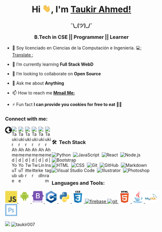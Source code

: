 ## <h1 align="center">Hi <img src="https://github.com/taukir007/taukir007/blob/main/Hi.gif" width="28px">, I'm [Taukir Ahmed!](https://taukir.top) </h1>
<h3 align="center">¯\_(ツ)_/¯

B.Tech in CSE || Programmer || Learner

</h3>

- 🔭 Soy licenciado en Ciencias de la Computación e Ingeniería. 💻; <a href="https://www.deepl.com/translator#es/en/Soy%20licenciado%20en%20Ciencias%20de%20la%20Computación%20e%20Ingeniería." target="_blank"> Translate </a>;

- 🌱 I’m currently learning **Full Stack WebD**

- 👯 I’m looking to collaborate on **Open Source**

- 💬 Ask me about **Anything**

- 📫 How to reach me **<a href="mailto:jakariahussain9001@gmail.com" target="_blank">Mmail Me</a>;**

- ⚡ Fun fact **I can provide you cookies for free to eat 🍪😂**

### Connect with me:

[<img align="left" alt="Taukir.top" width="22px" src="https://raw.githubusercontent.com/iconic/open-iconic/master/svg/globe.svg" />][website]
[<img align="left" alt="Taukir Ahmed | YouTube" width="22px" src="https://cdn-icons-png.flaticon.com/512/124/124010.png" />][facebook]
[<img align="left" alt="Taukir Ahmed | YouTube" width="22px" src="https://cdn.jsdelivr.net/npm/simple-icons@v3/icons/youtube.svg" />][youtube]
[<img align="left" alt="Taukir Ahmed | Twitter" width="22px" src="https://cdn.jsdelivr.net/npm/simple-icons@v3/icons/twitter.svg" />][twitter]
[<img align="left" alt="Taukir Ahmed | Twitter" width="22px" src="https://cdn-icons-png.flaticon.com/512/906/906377.png" />][telegram]
[<img align="left" alt="Taukir Ahmed | LinkedIn" width="22px" src="https://cdn.jsdelivr.net/npm/simple-icons@v3/icons/linkedin.svg" />][linkedin]
[<img align="left" alt="Taukir Ahmed | Instagram" width="22px" src="https://cdn.jsdelivr.net/npm/simple-icons@v3/icons/instagram.svg" />][instagram]

<br />

### 🛠 &nbsp;Tech Stack

![Python](https://img.shields.io/badge/-Python-05122A?style=flat&logo=python)&nbsp;
![JavaScript](https://img.shields.io/badge/-JavaScript-05122A?style=flat&logo=javascript)&nbsp;
![React](https://img.shields.io/badge/-React-05122A?style=flat&logo=react)&nbsp;
![Node.js](https://img.shields.io/badge/-Node.js-05122A?style=flat&logo=node.js)&nbsp;
![Bootstrap](https://img.shields.io/badge/-Bootstrap-05122A?style=flat&logo=bootstrap&logoColor=563D7C)\
![HTML](https://img.shields.io/badge/-HTML-05122A?style=flat&logo=HTML5)&nbsp;
![CSS](https://img.shields.io/badge/-CSS-05122A?style=flat&logo=CSS3&logoColor=1572B6)&nbsp;
![Git](https://img.shields.io/badge/-Git-05122A?style=flat&logo=git)&nbsp;
![GitHub](https://img.shields.io/badge/-GitHub-05122A?style=flat&logo=github)&nbsp;
![Markdown](https://img.shields.io/badge/-Markdown-05122A?style=flat&logo=markdown)\
![Visual Studio Code](https://img.shields.io/badge/-Visual%20Studio%20Code-05122A?style=flat&logo=visual-studio-code&logoColor=007ACC)&nbsp;
![Illustrator](https://img.shields.io/badge/-Illustrator-05122A?style=flat&logo=adobe-illustrator)&nbsp;
![Photoshop](https://img.shields.io/badge/-Photoshop-05122A?style=flat&logo=adobe-photoshop)&nbsp;
<br />

<h3 align="left">Languages and Tools:</h3>
<p align="left">
 <a href="https://developer.mozilla.org/en-US/docs/Web/JavaScript" target="_blank"> <img src="https://raw.githubusercontent.com/devicons/devicon/master/icons/javascript/javascript-original.svg" alt="javascript" width="40" height="40" /> </a>	<a href="https://developer.android.com" target="_blank"> <img src="https://raw.githubusercontent.com/devicons/devicon/master/icons/android/android-original-wordmark.svg" alt="android" width="40" height="40" /> </a>	<a href="https://getbootstrap.com" target="_blank"> <img src="https://raw.githubusercontent.com/devicons/devicon/master/icons/bootstrap/bootstrap-plain-wordmark.svg" alt="bootstrap" width="40" height="40" /> </a> <a href="https://www.w3schools.com/cpp/" target="_blank"> <img src="https://raw.githubusercontent.com/devicons/devicon/master/icons/cplusplus/cplusplus-original.svg" alt="cplusplus" width="40" height="40" /> </a>	<a href="https://www.python.org/" target="_blank"> <img src="https://raw.githubusercontent.com/devicons/devicon/master/icons/python/python-original.svg" alt="P" width="40" height="40" /> </a>	<a href="https://www.w3schools.com/css/" target="_blank"> <img src="https://raw.githubusercontent.com/devicons/devicon/master/icons/css3/css3-original-wordmark.svg" alt="css3" width="40" height="40" /> </a>	<a href="https://firebase.google.com/" target="_blank"> <img src="https://www.vectorlogo.zone/logos/firebase/firebase-icon.svg" alt="firebase" width="40" height="40" /> </a>	<a href="https://git-scm.com/" target="_blank"> <img src="https://www.vectorlogo.zone/logos/git-scm/git-scm-icon.svg" alt="git" width="40" height="40" /> </a>	<a href="https://www.w3.org/html/" target="_blank"> <img src="https://raw.githubusercontent.com/devicons/devicon/master/icons/html5/html5-original-wordmark.svg" alt="html5" width="40" height="40" /> </a>	<a href="https://www.java.com" target="_blank"> <img src="https://raw.githubusercontent.com/devicons/devicon/master/icons/java/java-original.svg" alt="java" width="40" height="40" /> </a>	<a href="https://www.mysql.com/" target="_blank"> <img src="https://raw.githubusercontent.com/devicons/devicon/master/icons/mysql/mysql-original-wordmark.svg" alt="mysql" width="40" height="40" /> </a>	<a href="https://www.photoshop.com/en" target="_blank"> <img src="https://raw.githubusercontent.com/devicons/devicon/master/icons/photoshop/photoshop-line.svg" alt="photoshop" width="40" height="40" /> </a>	<p>
  <img width="49.5%" src="https://github-readme-stats.vercel.app/api?username=taukir007&show_icons=true&title_color=ffffff&icon_color=bb2acf&text_color=daf7dc&bg_color=151515">
  <img width="49.4%" src="https://github-readme-streak-stats.herokuapp.com/?user=taukir007&theme=nightowl&hide_border=true&fire=DD2727" alt="taukir007"/>
</p>

[website]: https://taukir.top
[facebook]: https://facebook.com/imph3n1x
[twitter]: https://twitter.com/imph3n1x
[youtube]: https://youtube.com/TaukirTanjedIT
[instagram]: https://instagram.com/imph3n1x/
[linkedin]: https://linkedin.com/in/taukirtanjed
[telegram]: https://t.me/imph3n1x

